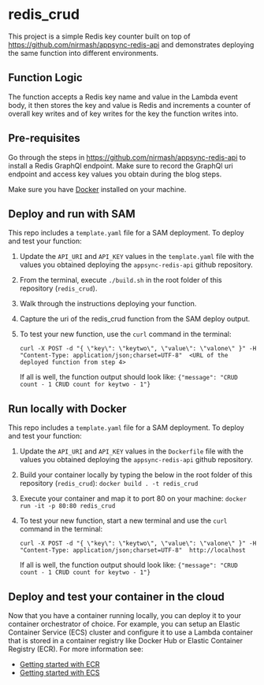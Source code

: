 # redis_crud

This project is a simple Redis key counter built on top of https://github.com/nirmash/appsync-redis-api and demonstrates deploying the same function into different environments. 

## Function Logic
The function accepts a Redis key name and value in the Lambda event body, it then stores the key and value is Redis and increments a counter of overall key writes and of key writes for the key the function writes into. 

## Pre-requisites 
Go through the steps in https://github.com/nirmash/appsync-redis-api to install a Redis GraphQl endpoint. Make sure to record the GraphQl uri endpoint and access key values you obtain during the blog steps.

Make sure you have [Docker](https://docs.docker.com/get-docker/) installed on your machine.

## Deploy and run with SAM
This repo includes a `template.yaml` file for a SAM deployment. To deploy and test your function:

1. Update the `API_URI` and `API_KEY` values in the `template.yaml` file with the values you obtained deploying the `appsync-redis-api` github repository. 
2. From the terminal, execute `./build.sh` in the root folder of this repository (`redis_crud`).
3. Walk through the instructions deploying your function.
4. Capture the uri of the redis_crud function from the SAM deploy output.
5. To test your new function, use the `curl` command in the terminal:

    `curl -X POST -d "{ \"key\": \"keytwo\", \"value\": \"valone\" }" -H "Content-Type: application/json;charset=UTF-8"  <URL of the deployed function from step 4>` 

    If all is well, the function output should look like:
    `{"message": "CRUD count - 1 CRUD count for keytwo - 1"}`

## Run locally with Docker
This repo includes a `template.yaml` file for a SAM deployment. To deploy and test your function:

1. Update the `API_URI` and `API_KEY` values in the `Dockerfile` file with the values you obtained deploying the `appsync-redis-api` github repository.
2. Build your container locally by typing the below in the root folder of this repository (`redis_crud`):
    `docker build . -t redis_crud`
3. Execute your container and map it to port 80 on your machine:
    `docker run -it -p 80:80 redis_crud`
4. To test your new function, start a new terminal and use the `curl` command in the terminal:

    `curl -X POST -d "{ \"key\": \"keytwo\", \"value\": \"valone\" }" -H "Content-Type: application/json;charset=UTF-8"  http://localhost` 

    If all is well, the function output should look like:
    `{"message": "CRUD count - 1 CRUD count for keytwo - 1"}`

## Deploy and test your container in the cloud
Now that you have a container running locally, you can deploy it to your container orchestrator of choice. For example, you can setup an Elastic Container Service (ECS) cluster and configure it to use a Lambda container that is stored in a container registry like Docker Hub or Elastic Container Registry (ECR). For more information see:

* [Getting started with ECR](https://aws.amazon.com/ecr/getting-started/)
* [Getting started with ECS](https://aws.amazon.com/ecs/getting-started/)
